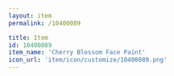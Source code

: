 ```yaml
---
layout: item
permalink: /10400089

title: Item
id: 10400089
item_name: 'Cherry Blossom Face Paint'
icon_url: 'item/icon/customize/10400089.png'
---
```

